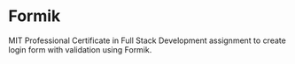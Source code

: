 # Formik
MIT Professional Certificate in Full Stack Development assignment to create login form with validation using Formik. 
